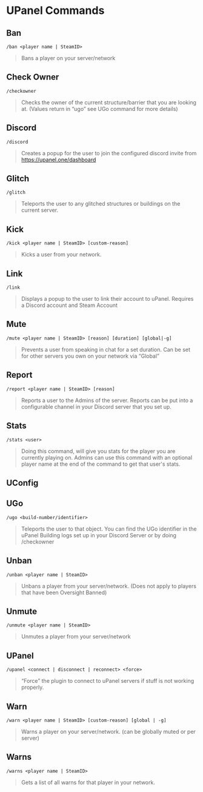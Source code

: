 # UPanel Commands


## Ban

    /ban <player name | SteamID> 

> Bans a player on your server/network



## Check Owner

    /checkowner
    
> Checks the owner of the current structure/barrier that you are looking at. (Values return in “ugo” see UGo command for more details)



## Discord

    /discord
    
> Creates a popup for the user to join the configured discord invite from https://upanel.one/dashboard


## Glitch

    /glitch
    
> Teleports the user to any glitched structures or buildings on the current server.


## Kick

    /kick <player name | SteamID> [custom-reason]
    
> Kicks a user from your network.


## Link
 
    /link
    
> Displays a popup to the user to link their account to uPanel. Requires a Discord account and Steam Account


## Mute
    
    /mute <player name | SteamID> [reason] [duration] [global|-g]
    
> Prevents a user from speaking in chat for a set duration. Can be set for other servers you own on your network via “Global” 


## Report
 
    /report <player name | SteamID> [reason]

> Reports a user to the Admins of the server. Reports can be put into a configurable channel in your Discord server that you set up.


## Stats
 
    /stats <user>

> Doing this command, will give you stats for the player you are currently playing on. Admins can use this command with an optional player name at the end of the command to get that user's stats.


## UConfig



## UGo
  
    /ugo <build-number/identifier>
    
> Teleports the user to that object. You can find the UGo identifier in the uPanel Building logs set up in your Discord Server or by doing /checkowner


## Unban
 
    /unban <player name | SteamID>
  
> Unbans a player from your server/network. (Does not apply to players that have been Oversight Banned)


## Unmute
 
    /unmute <player name | SteamID>
    
> Unmutes a player from your server/network


## UPanel
 
    /upanel <connect | disconnect | reconnect> <force>
    
> “Force” the plugin to connect to uPanel servers if stuff is not working properly.


## Warn

    /warn <player name | SteamID> [custom-reason] [global | -g]
    
> Warns a player on your server/network. (can be globally muted or per server)


## Warns
 
    /warns <player name | SteamID>
    
> Gets a list of all warns for that player in your network.
